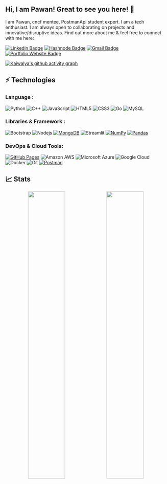 ## Hi, I am Pawan! Great to see you here! 👋

I am Pawan, cncf mentee, PostmanApi student expert. I am a tech enthusiast. I am always open to collaborating on projects and innovative/disruptive ideas. Find out more about me & feel free to connect with me here:

[![Linkedin Badge](https://img.shields.io/badge/-pawan-blue?style=flat-square&logo=Linkedin&logoColor=white&link=https://https://www.linkedin.com/in/pawan-s/)](https://www.linkedin.com/in/pawan-s/)
[![Hashnode Badge](https://img.shields.io/badge/-@pawan-1F51FF?style=flat-square&labelColor=1F51FF&logo=Hashnode&link=https://pawanblog.hashnode.dev/)](https://pawanblog.hashnode.dev/)
[![Gmail Badge](https://img.shields.io/badge/-spavandsp@gmail.com-c14438?style=flat-square&logo=Gmail&logoColor=white&link=mailto:spavandsp@gmail.com)](mailto:spavandsp@gmail.com)
[![Portfolio Website Badge](https://img.shields.io/badge/-Portfolio-black?style=flat-square&logo=BioLink&logoColor=white&link=https:/pawans.bio.link/)](https://pawans.bio.link/)

[![Kaiwalya's github activity graph](https://github-readme-activity-graph.vercel.app/graph?username=spawan02&bg_color=0f2d3d&color=1cadfb&line=1cadfb&point=1cadfb&area=true&hide_border=true)](https://github.com/ashutosh00710/github-readme-activity-graph)

## ⚡ Technologies

### Language :
![Python](https://img.shields.io/badge/-Python-black?style=flat-square&logo=Python)
![C++](https://img.shields.io/badge/-C++-00599C?style=flat-square&logo=c)
![JavaScript](https://img.shields.io/badge/-JavaScript-black?style=flat-square&logo=javascript)
![HTML5](https://img.shields.io/badge/-HTML5-E34F26?style=flat-square&logo=html5&logoColor=white)
![CSS3](https://img.shields.io/badge/-CSS3-1572B6?style=flat-square&logo=css3)
![Go](https://img.shields.io/badge/-go-007ACC?style=flat-square&logo=go)
![MySQL](https://img.shields.io/badge/-MySQL-black?style=flat-square&logo=mysql)

### Libraries & Framework :

![Bootstrap](https://img.shields.io/badge/-Bootstrap-563D7C?style=flat-square&logo=bootstrap)
![Nodejs](https://img.shields.io/badge/-Nodejs-black?style=flat-square&logo=Node.js)
<a href="#"><img alt="MongoDB" src ="https://img.shields.io/badge/MongoDB-%234ea94b.svg?logo=mongodb&logoColor=white"></a>
![Streamlit](https://img.shields.io/badge/-Streamlit-336791?style=flat-square&logo=streamlit)
<a href="#"><img alt="NumPy" src="https://img.shields.io/badge/Numpy%20-%23013243.svg?logo=numpy&logoColor=white"></a>
<a href="#"><img alt="Pandas" src="https://img.shields.io/badge/Pandas%20-%23150458.svg?logo=pandas&logoColor=white"></a>

### DevOps & Cloud Tools:

<a href="#"><img alt="GitHub Pages" src="https://img.shields.io/badge/GitHub%20Pages-%23327FC7.svg?logo=github&logoColor=white"></a>
![Amazon AWS](https://img.shields.io/badge/Amazon%20AWS-232F3E?style=flat-square&logo=amazon-aws)
![Microsoft Azure](https://img.shields.io/badge/Microsoft%20Azure-232F7E?style=flat-square&logo=microsoft-azure)
![Google Cloud](https://img.shields.io/badge/Google%20Cloud-black?style=flat-square&logo=google-cloud)
![Docker](https://img.shields.io/badge/-Docker-black?style=flat-square&logo=docker)
![Git](https://img.shields.io/badge/-Git-black?style=flat-square&logo=git)
<a href="#"><img alt="Postman" src="https://img.shields.io/badge/Postman-FF6C37?logo=postman&logoColor=white"></a>



## 📈 Stats
<p align="center">
	
  <img width="48%" src="https://github-readme-stats.vercel.app/api?username=spawan02&show_icons=true&theme=tokyonight" />
  <img width="48%" src="https://github-readme-streak-stats.herokuapp.com/?user=spawan02&theme=tokyonight" />
</p>
<!--
**spawan02/spawan02** is a ✨ _special_ ✨ repository because its `README.md` (this file) appears on your GitHub profile.

Here are some ideas to get you started:

- 🔭 I’m currently working on ...
- 🌱 I’m currently learning ...
- 👯 I’m looking to collaborate on ...
- 🤔 I’m looking for help with ...
- 💬 Ask me about ...
- 📫 How to reach me: ...
- 😄 Pronouns: ...
- ⚡ Fun fact: ...
-->

